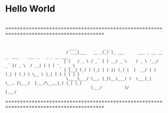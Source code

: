 # Hello World
<br>
========================================================================================
<br>
<br>

```
                            ____            _ _                                                      
                           / ___|___   __ _(_) |_ ___      ___ _ __ __ _  ___    ___ _   _ _ __ ___  
                          | |   / _ \ / _` | | __/ _ \    / _ \ '__/ _` |/ _ \  / __| | | | '_ ` _ \ 
                          | |__| (_) | (_| | | || (_) |  |  __/ | | (_| | (_) | \__ \ |_| | | | | | |
                           \____\___/ \__, |_|\__\___( )  \___|_|  \__, |\___/  |___/\__,_|_| |_| |_|
                                      |___/          |/            |___/                             
```
========================================================================================
<br>

